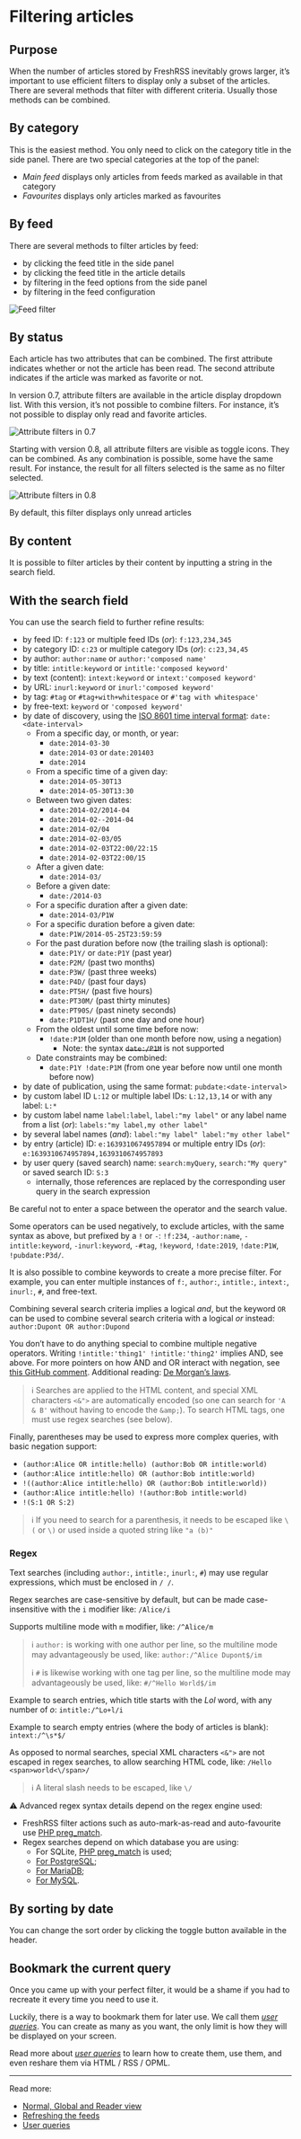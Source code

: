 
# Filtering articles

## Purpose

When the number of articles stored by FreshRSS inevitably grows larger, it’s important to use efficient filters to display only a subset of the articles. There are several methods that filter with different criteria. Usually those methods can be combined.

## By category

This is the easiest method. You only need to click on the category title in the side panel. There are two special categories at the top of the panel:

* *Main feed* displays only articles from feeds marked as available in that category
* *Favourites* displays only articles marked as favourites

## By feed

There are several methods to filter articles by feed:

* by clicking the feed title in the side panel
* by clicking the feed title in the article details
* by filtering in the feed options from the side panel
* by filtering in the feed configuration

![Feed filter](../img/users/feed.filter.1.png)

## By status

Each article has two attributes that can be combined. The first attribute indicates whether or not the article has been read. The second attribute indicates if the article was marked as favorite or not.

In version 0.7, attribute filters are available in the article display dropdown list. With this version, it’s not possible to combine filters. For instance, it’s not possible to display only read and favorite articles.

![Attribute filters in 0.7](../img/users/status.filter.0.7.png)

Starting with version 0.8, all attribute filters are visible as toggle icons. They can be combined. As any combination is possible, some have the same result. For instance, the result for all filters selected is the same as no filter selected.

![Attribute filters in 0.8](../img/users/status.filter.0.8.png)

By default, this filter displays only unread articles

## By content

It is possible to filter articles by their content by inputting a string in the search field.

## With the search field

You can use the search field to further refine results:

* by feed ID: `f:123` or multiple feed IDs (*or*): `f:123,234,345`
* by category ID: `c:23` or multiple category IDs (*or*): `c:23,34,45`
* by author: `author:name` or `author:'composed name'`
* by title: `intitle:keyword` or `intitle:'composed keyword'`
* by text (content): `intext:keyword` or `intext:'composed keyword'`
* by URL: `inurl:keyword` or `inurl:'composed keyword'`
* by tag: `#tag` or `#tag+with+whitespace` or `#'tag with whitespace'`
* by free-text: `keyword` or `'composed keyword'`
* by date of discovery, using the [ISO 8601 time interval format](http://en.wikipedia.org/wiki/ISO_8601#Time_intervals): `date:<date-interval>`
	* From a specific day, or month, or year:
		* `date:2014-03-30`
		* `date:2014-03` or `date:201403`
		* `date:2014`
	* From a specific time of a given day:
		* `date:2014-05-30T13`
		* `date:2014-05-30T13:30`
	* Between two given dates:
		* `date:2014-02/2014-04`
		* `date:2014-02--2014-04`
		* `date:2014-02/04`
		* `date:2014-02-03/05`
		* `date:2014-02-03T22:00/22:15`
		* `date:2014-02-03T22:00/15`
	* After a given date:
		* `date:2014-03/`
	* Before a given date:
		* `date:/2014-03`
	* For a specific duration after a given date:
		* `date:2014-03/P1W`
	* For a specific duration before a given date:
		* `date:P1W/2014-05-25T23:59:59`
	* For the past duration before now (the trailing slash is optional):
		* `date:P1Y/` or `date:P1Y` (past year)
		* `date:P2M/` (past two months)
		* `date:P3W/` (past three weeks)
		* `date:P4D/` (past four days)
		* `date:PT5H/` (past five hours)
		* `date:PT30M/` (past thirty minutes)
		* `date:PT90S/` (past ninety seconds)
		* `date:P1DT1H/` (past one day and one hour)
	* From the oldest until some time before now:
		* `!date:P1M` (older than one month before now, using a negation)
			* Note: the syntax ~~`date:/P1M`~~ is not supported
	* Date constraints may be combined:
		* `date:P1Y !date:P1M` (from one year before now until one month before now)
* by date of publication, using the same format: `pubdate:<date-interval>`
* by custom label ID `L:12` or multiple label IDs: `L:12,13,14` or with any label: `L:*`
* by custom label name `label:label`, `label:"my label"` or any label name from a list (*or*): `labels:"my label,my other label"`
* by several label names (*and*): `label:"my label" label:"my other label"`
* by entry (article) ID: `e:1639310674957894` or multiple entry IDs  (*or*): `e:1639310674957894,1639310674957893`
* by user query (saved search) name: `search:myQuery`, `search:"My query"` or saved search ID: `S:3`
	* internally, those references are replaced by the corresponding user query in the search expression

Be careful not to enter a space between the operator and the search value.

Some operators can be used negatively, to exclude articles, with the same syntax as above, but prefixed by a `!` or `-`:
`!f:234`, `-author:name`, `-intitle:keyword`, `-inurl:keyword`, `-#tag`, `!keyword`, `!date:2019`, `!date:P1W`, `!pubdate:P3d/`.

It is also possible to combine keywords to create a more precise filter.
For example, you can enter multiple instances of `f:`, `author:`, `intitle:`, `intext:`, `inurl:`, `#`, and free-text.

Combining several search criteria implies a logical *and*, but the keyword ` OR `
can be used to combine several search criteria with a logical *or* instead: `author:Dupont OR author:Dupond`

You don’t have to do anything special to combine multiple negative operators. Writing `!intitle:'thing1' !intitle:'thing2'` implies AND, see above. For more pointers on how AND and OR interact with negation, see [this GitHub comment](https://github.com/FreshRSS/FreshRSS/issues/3236#issuecomment-891219460).
Additional reading: [De Morgan’s laws](https://en.wikipedia.org/wiki/De_Morgan%27s_laws).

> ℹ️ Searches are applied to the HTML content, and special XML characters `<&">` are automatically encoded (so one can search for `'A & B'` without having to encode the `&amp;`).
> To search HTML tags, one must use regex searches (see below).

Finally, parentheses may be used to express more complex queries, with basic negation support:

* `(author:Alice OR intitle:hello) (author:Bob OR intitle:world)`
* `(author:Alice intitle:hello) OR (author:Bob intitle:world)`
* `!((author:Alice intitle:hello) OR (author:Bob intitle:world))`
* `(author:Alice intitle:hello) !(author:Bob intitle:world)`
* `!(S:1 OR S:2)`

> ℹ️ If you need to search for a parenthesis, it needs to be escaped like `\(` or `\)` or used inside a quoted string like `"a (b)"`

### Regex

Text searches (including `author:`, `intitle:`, `inurl:`, `#`) may use regular expressions, which must be enclosed in `/ /`.

Regex searches are case-sensitive by default, but can be made case-insensitive with the `i` modifier like: `/Alice/i`

Supports multiline mode with `m` modifier, like: `/^Alice/m`

> ℹ️ `author:` is working with one author per line, so the multiline mode may advantageously be used, like: `author:/^Alice Dupont$/im`
>
> ℹ️ `#` is likewise working with one tag per line, so the multiline mode may advantageously be used, like: `#/^Hello World$/im`

Example to search entries, which title starts with the *Lol* word, with any number of *o*: `intitle:/^Lo+l/i`

Example to search empty entries (where the body of articles is blank): `intext:/^\s*$/`

As opposed to normal searches, special XML characters `<&">` are not escaped in regex searches, to allow searching HTML code, like: `/Hello <span>world<\/span>/`

> ℹ️ A literal slash needs to be escaped, like `\/`

⚠️ Advanced regex syntax details depend on the regex engine used:

* FreshRSS filter actions such as auto-mark-as-read and auto-favourite use [PHP preg_match](https://php.net/function.preg-match).
* Regex searches depend on which database you are using:
	* For SQLite, [PHP preg_match](https://php.net/function.preg-match) is used;
	* [For PostgreSQL](https://www.postgresql.org/docs/current/functions-matching.html#FUNCTIONS-POSIX-REGEXP);
	* [For MariaDB](https://mariadb.com/kb/en/pcre/);
	* [For MySQL](https://dev.mysql.com/doc/refman/9.0/en/regexp.html#function_regexp-like).

## By sorting by date

You can change the sort order by clicking the toggle button available in the header.

## Bookmark the current query

Once you came up with your perfect filter, it would be a shame if you had to recreate it every time you need to use it.

Luckily, there is a way to bookmark them for later use.
We call them [*user queries*](./user_queries.md).
You can create as many as you want, the only limit is how they will be displayed on your screen.

Read more about [*user queries*](./user_queries.md) to learn how to create them, use them, and even reshare them via HTML / RSS / OPML.

---
Read more:
* [Normal, Global and Reader view](./03_Main_view.md)
* [Refreshing the feeds](./09_refreshing_feeds.md)
* [User queries](./user_queries.md)
